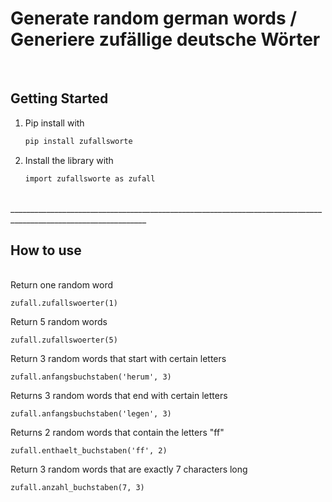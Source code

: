 # Generate random german words / Generiere zufällige deutsche Wörter

<br> 

<!-- GETTING STARTED -->
## Getting Started


1. Pip install with
   ```sh
   pip install zufallsworte
   ```

2. Install the library with
   ```sh
   import zufallsworte as zufall
   ```

<br> 
________________________________________________________________________________________________________________
<br>  
 
   
<!-- How to use -->
## How to use
   
<br>
Return one random word

    zufall.zufallswoerter(1)


Return 5 random words 
 
    zufall.zufallswoerter(5)

Return 3 random words that start with certain letters 

    zufall.anfangsbuchstaben('herum', 3)

Returns 3 random words that end with certain letters 

    zufall.anfangsbuchstaben('legen', 3)


Returns 2 random words that contain the letters "ff"


    zufall.enthaelt_buchstaben('ff', 2)

Return 3 random words that are exactly 7 characters long


    zufall.anzahl_buchstaben(7, 3)







